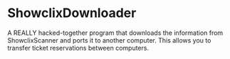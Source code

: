 ShowclixDownloader
==================

A REALLY hacked-together program that downloads the information from ShowclixScanner and ports it to another computer. This allows you to transfer ticket reservations between computers.
